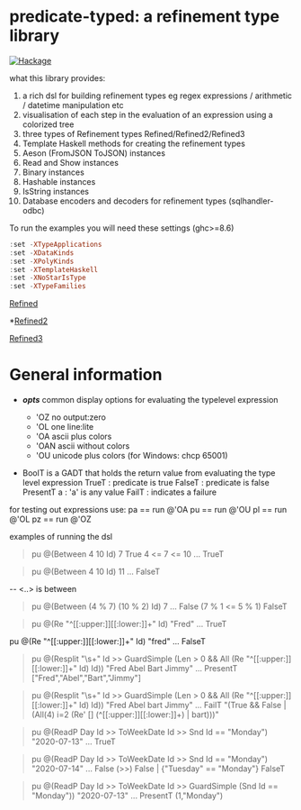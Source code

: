 # predicate-typed: a refinement type library

[![Hackage](https://img.shields.io/hackage/v/predicate-typed.svg?colorB=5d0ef0&style=flat)](https://hackage.haskell.org/package/predicate-typed)

what this library provides:
1. a rich dsl for building refinement types eg regex expressions / arithmetic / datetime manipulation etc
1. visualisation of each step in the evaluation of an expression using a colorized tree
1. three types of Refinement types Refined/Refined2/Refined3
1. Template Haskell methods for creating the refinement types
1. Aeson (FromJSON ToJSON) instances
1. Read and Show instances
1. Binary instances
1. Hashable instances
1. IsString instances
1. Database encoders and decoders for refinement types (sqlhandler-odbc)

To run the examples you will need these settings (ghc>=8.6)
```haskell
:set -XTypeApplications
:set -XDataKinds
:set -XPolyKinds
:set -XTemplateHaskell
:set -XNoStarIsType
:set -XTypeFamilies
```

[Refined](Refined.md)

*[Refined2](Refined2.md)

[Refined3](Refined3.md)

# General information

* **_opts_** common display options for evaluating the typelevel expression
  * 'OZ no output:zero
  * 'OL one line:lite
  * 'OA ascii plus colors
  * 'OAN ascii without colors
  * 'OU unicode plus colors (for Windows: chcp 65001)

* BoolT is a GADT that holds the return value from evaluating the type level expression
   TrueT : predicate is true
   FalseT : predicate is false
   PresentT a : 'a' is any value
   FailT : indicates a failure

for testing out expressions use:
pa == run @'OA
pu == run @'OU
pl == run @'OL
pz == run @'OZ

examples of running the dsl

> pu @(Between 4 10 Id) 7
True 4 <= 7 <= 10
...
TrueT

> pu @(Between 4 10 Id) 11
...
FalseT

-- <..> is between
> pu @(Between (4 % 7) (10 % 2) Id) 7
...
False (7 % 1 <= 5 % 1)
FalseT

> pu @(Re "^[[:upper:]][[:lower:]]+" Id) "Fred"
...
TrueT

pu @(Re "^[[:upper:]][[:lower:]]+" Id) "fred"
...
FalseT

> pu @(Resplit "\\s+" Id >> GuardSimple (Len > 0 && All (Re "^[[:upper:]][[:lower:]]+" Id) Id)) "Fred Abel Bart Jimmy"
...
PresentT ["Fred","Abel","Bart","Jimmy"]

> pu @(Resplit "\\s+" Id >> GuardSimple (Len > 0 && All (Re "^[[:upper:]][[:lower:]]+" Id) Id)) "Fred Abel bart Jimmy"
...
FailT "(True && False | (All(4) i=2 (Re' [] (^[[:upper:]][[:lower:]]+) | bart)))"

>pu @(ReadP Day Id >> ToWeekDate Id >> Snd Id == "Monday") "2020-07-13"
...
TrueT

> pu @(ReadP Day Id >> ToWeekDate Id >> Snd Id == "Monday") "2020-07-14"
...
False (>>) False | {"Tuesday" == "Monday"}
FalseT

> pu @(ReadP Day Id >> ToWeekDate Id >> GuardSimple (Snd Id == "Monday")) "2020-07-13"
...
PresentT (1,"Monday")

